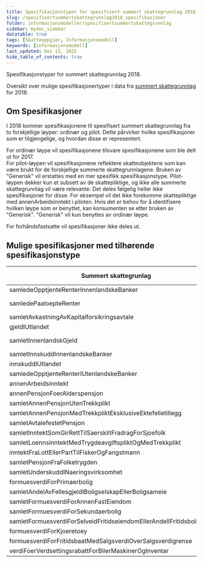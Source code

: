```yaml
---
title: Spesifikasjonstyper for spesifisert summert skattegrunnlag 2018
slug: /spesifisertsummertskattegrunnlag2018_spesifikasjoner
folder: informasjonsmodeller/spesifisertsummertskattegrunnlag
sidebar: mydoc_sidebar
datatable: true
tags: [Skatteoppgjør, Informasjonsmodell]
keywords: [informasjonsmodell]
last_updated: Des 13, 2022
hide_table_of_contents: true
---
```

<Summary>Spesifikasjonstyper for summert skattegrunnlag 2018.</Summary>

Oversikt over mulige spesifikasjonertyper i data fra [summert skattegrunnlag](../../api/summertskattegrunnlag.md) for 2018.

## Om Spesifikasjoner

I 2018 kommer spesifikasjonene til spesifisert summert skattegrunnlag fra to forskjellige løyper: ordinær og pilot.  Dette pårvirker hvilke spesifikasjoner som er tilgjengelige, og hvordan disse er representert.

For ordinær løype vil spesifikasjonene tilsvare spesifikasjonene som ble delt ut for 2017.  
For pilot-løypen vil spesifikasjonene reflektere skatteobjektene som kan være brukt for de forskjellige summerte skattegrunnlagene.  Bruken av "Generisk" vil erstattes med en mer spesifikk spesifikasjonstype.  Pilot-løypen dekker kun et subsett av de skattepliktige, og ikke alle summerte skattegrunnlag vil være relevante.  Det deles følgelig heller ikke spesifikasjoner for disse.  For eksempel vil det ikke forekomme skattepliktige med annenArbeidsinntekt i piloten.
Hvis det er behov for å identifisere hvilken løype som er benyttet, kan konsumenten se etter bruken av "Generisk".  "Generisk" vil kun benyttes av ordinær løype.

For forhåndsfastsatte vil spesifikasjoner ikke deles ut.

## Mulige spesifikasjoner med tilhørende spesifikasjonstype 


| Summert skattegrunlag | Spesifikasjonstype ordinær løype | Spesifikasjonstype pilot-løype
|-----------------------|------|--------------------|
| samledeOpptjenteRenterInnenlandskeBanker| Generisk | Konto|
| samledePaaloepteRenter | Generisk | Konto, PrivatGjeldsforholdUtenforVirksomhet, SkyldigRestskatt|
| samletAvkastningAvKapitalforsikringsavtale | Generisk | NA |
| gjeldIUtlandet | Generisk | NA |
| samletInnenlandskGjeld | Generisk | Konto, PrivatGjeldsforholdUtenforVirksomhet, SkyldigRestskatt |
| samletInnskuddInnenlandskeBanker | Generisk | Konto|
| innskuddIUtlandet | Generisk | NA |
| samledeOpptjenteRenterIUtenlandskeBanker | Generisk | NA |
| annenArbeidsinntekt | Generisk | NA |
| annenPensjonFoerAlderspensjon | Generisk | NA |
| samletAnnenPensjonUtenTrekkplikt | Generisk | KollektivPensjonsordning|
| samletAnnenPensjonMedTrekkpliktEksklusiveEktefelletillegg | Generisk | KollektivPensjonsordning|
| samletAvtalefestetPensjon | Generisk | KollektivPensjonsordning |
| samletInntektSomGirRettTilSaerskiltFradragForSjoefolk | Generisk | NA |
| samletLoennsinntektMedTrygdeavgiftspliktOgMedTrekkplikt | Generisk | LoennOgTilsvarendeYtelser |
| inntektFraLottEllerPartTilFiskerOgFangstmann | Generisk | NA |
| samletPensjonFraFolketrygden | Generisk | KollektivPensjonsordning|
| samletUnderskuddINaeringsvirksomhet | Generisk | NA |
| formuesverdiForPrimaerbolig | Eiendom | Eiendom|
| samletAndelAvFellesgjeldIBoligselskapEllerBoligsameie | Generisk | OekonomiskeForholdKnyttetTilBoligsameieEllerBoligselskap |
| samletFormuesverdiForAnnenFastEiendom | Eiendom | Eiendom|
| samletFormuesverdiForSekundaerbolig   | Eiendom | Eiendom|
| samletFormuesverdiForSelveidFritidseiendomEllerAndelIFritidsboligselskap | Eiendom | Eiendom|
| formuesverdiForKjoeretoey | Kjoeretoey | Kjoeretoey |
| formuesverdiForFritidsbaatMedSalgsverdiOverSalgsverdigrense | Generisk | FritidsbaatMedSalgsverdiOverSalgsverdigrense|
| verdiFoerVerdsettingsrabattForBilerMaskinerOgInventar | Generisk | NA|



 

